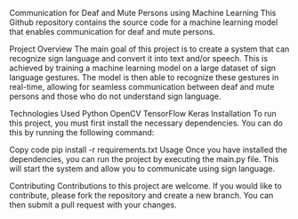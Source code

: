 Communication for Deaf and Mute Persons using Machine Learning
This Github repository contains the source code for a machine learning model that enables communication for deaf and mute persons.

Project Overview
The main goal of this project is to create a system that can recognize sign language and convert it into text and/or speech. This is achieved by training a machine learning model on a large dataset of sign language gestures. The model is then able to recognize these gestures in real-time, allowing for seamless communication between deaf and mute persons and those who do not understand sign language.

Technologies Used
Python
OpenCV
TensorFlow
Keras
Installation
To run this project, you must first install the necessary dependencies. You can do this by running the following command:

Copy code
pip install -r requirements.txt
Usage
Once you have installed the dependencies, you can run the project by executing the main.py file. This will start the system and allow you to communicate using sign language.

Contributing
Contributions to this project are welcome. If you would like to contribute, please fork the repository and create a new branch. You can then submit a pull request with your changes.